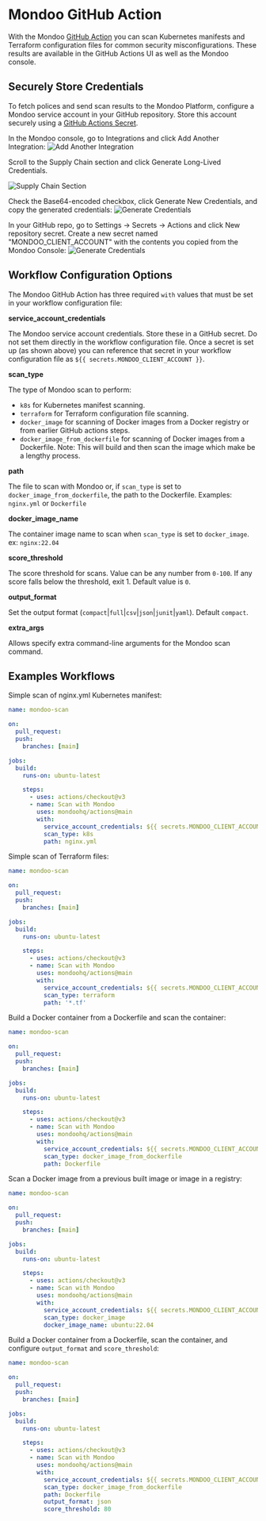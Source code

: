 # Mondoo GitHub Action

With the Mondoo [GitHub Action](https://github.com/features/actions) you can scan Kubernetes manifests and Terraform configuration files for common security misconfigurations. These results are available in the GitHub Actions UI as well as the Mondoo console.

## Securely Store Credentials

To fetch polices and send scan results to the Mondoo Platform, configure a Mondoo service account in your GitHub repository. Store this account securely using a [GitHub Actions Secret](https://docs.github.com/en/actions/security-guides/encrypted-secrets#creating-encrypted-secrets-for-a-repository).

In the Mondoo console, go to Integrations and click Add Another Integration:
![Add Another Integration](/assets/add_integration.png)

Scroll to the Supply Chain section and click Generate Long-Lived Credentials.

![Supply Chain Section](/assets/supply_chain.png)

Check the Base64-encoded checkbox, click Generate New Credentials, and copy the generated credentials:
![Generate Credentials](/assets/credentials.png)

In your GitHub repo, go to Settings -> Secrets -> Actions and click New repository secret. Create a new secret named "MONDOO_CLIENT_ACCOUNT" with the contents you copied from the Mondoo Console:
![Generate Credentials](/assets/secret.png)

## Workflow Configuration Options

The Mondoo GitHub Action has three required `with` values that must be set in your workflow configuration file:

**service_account_credentials**

The Mondoo service account credentials. Store these in a GitHub secret. Do not set them directly in the workflow configuration file. Once a secret is set up (as shown above) you can reference that secret in your workflow configuration file as `${{ secrets.MONDOO_CLIENT_ACCOUNT }}`.

**scan_type**

The type of Mondoo scan to perform:

- `k8s` for Kubernetes manifest scanning.
- `terraform` for Terraform configuration file scanning.
- `docker_image` for scanning of Docker images from a Docker registry or from earlier GitHub actions steps.
- `docker_image_from_dockerfile` for scanning of Docker images from a Dockerfile. Note: This will build and then scan the image which make be a lengthy process.

**path**

The file to scan with Mondoo or, if `scan_type` is set to `docker_image_from_dockerfile`, the path to the Dockerfile. Examples: `nginx.yml` or `Dockerfile`

**docker_image_name**

The container image name to scan when `scan_type` is set to `docker_image`. ex: `nginx:22.04`

**score_threshold**

The score threshold for scans. Value can be any number from `0-100`. If any score falls below the threshold, exit 1. Default value is `0`.

**output_format**

Set the output format (`compact`|`full`|`csv`|`json`|`junit`|`yaml`). Default `compact`.

**extra_args**

Allows specify extra command-line arguments for the Mondoo scan command.

## Examples Workflows

Simple scan of nginx.yml Kubernetes manifest:

```yaml
name: mondoo-scan

on:
  pull_request:
  push:
    branches: [main]

jobs:
  build:
    runs-on: ubuntu-latest

    steps:
      - uses: actions/checkout@v3
      - name: Scan with Mondoo
        uses: mondoohq/actions@main
        with:
          service_account_credentials: ${{ secrets.MONDOO_CLIENT_ACCOUNT }}
          scan_type: k8s
          path: nginx.yml
```

Simple scan of Terraform files:

```yaml
name: mondoo-scan

on:
  pull_request:
  push:
    branches: [main]

jobs:
  build:
    runs-on: ubuntu-latest

    steps:
      - uses: actions/checkout@v3
      - name: Scan with Mondoo
        uses: mondoohq/actions@main
        with:
          service_account_credentials: ${{ secrets.MONDOO_CLIENT_ACCOUNT }}
          scan_type: terraform
          path: '*.tf'
```

Build a Docker container from a Dockerfile and scan the container:

```yaml
name: mondoo-scan

on:
  pull_request:
  push:
    branches: [main]

jobs:
  build:
    runs-on: ubuntu-latest

    steps:
      - uses: actions/checkout@v3
      - name: Scan with Mondoo
        uses: mondoohq/actions@main
        with:
          service_account_credentials: ${{ secrets.MONDOO_CLIENT_ACCOUNT }}
          scan_type: docker_image_from_dockerfile
          path: Dockerfile
```

Scan a Docker image from a previous built image or image in a registry:

```yaml
name: mondoo-scan

on:
  pull_request:
  push:
    branches: [main]

jobs:
  build:
    runs-on: ubuntu-latest

    steps:
      - uses: actions/checkout@v3
      - name: Scan with Mondoo
        uses: mondoohq/actions@main
        with:
          service_account_credentials: ${{ secrets.MONDOO_CLIENT_ACCOUNT }}
          scan_type: docker_image
          docker_image_name: ubuntu:22.04
```

Build a Docker container from a Dockerfile, scan the container, and configure `output_format` and `score_threshold`:

```yaml
name: mondoo-scan

on:
  pull_request:
  push:
    branches: [main]

jobs:
  build:
    runs-on: ubuntu-latest

    steps:
      - uses: actions/checkout@v3
      - name: Scan with Mondoo
        uses: mondoohq/actions@main
        with:
          service_account_credentials: ${{ secrets.MONDOO_CLIENT_ACCOUNT }}
          scan_type: docker_image_from_dockerfile
          path: Dockerfile
          output_format: json
          score_threshold: 80
```
